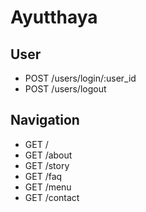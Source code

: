 # Ayutthaya

## User

- POST /users/login/:user_id
- POST /users/logout

## Navigation

- GET /
- GET /about
- GET /story
- GET /faq
- GET /menu
- GET /contact
